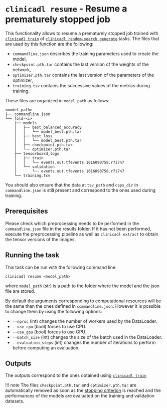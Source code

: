 # `clinicadl resume` - Resume a prematurely stopped job

This functionality allows to resume a prematurely stopped job trained with
[`clinicadl train`](./Train/Introduction.md) of [`clinicadl random-search generate`](./RandomSearch.md) tasks.
The files that are used by this function are the following:

- `commandline.json` describes the training parameters used to create the
  model,
- `checkpoint.pth.tar` contains the last version of the weights of the network,
- `optimizer.pth.tar` contains the last version of the parameters of the optimizer,
- `training.tsv` contains the successive values of the metrics during training.

These files are organized in `model_path` as follows:

```
<model_path>
├── commandline.json
└── fold-<i>
    ├── models
    │   ├── best_balanced_accuracy
    │   │   └── model_best.pth.tar
    │   ├── best_loss
    │   │   └── model_best.pth.tar
    │   ├── checkpoint.pth.tar
    │   └── optimizer.pth.tar
    ├── tensorboard_logs
    │   ├── train
    │   │   └── events.out.tfevents.1616090758.r7i7n7
    │   └── validation
    │       └── events.out.tfevents.1616090758.r7i7n7
    └── training.tsv
```

You should also ensure that the data at `tsv_path` and `caps_dir` in `commandline.json`
is still present and correspond to the ones used during training.

## Prerequisites

Please check which preprocessing needs to
be performed in the `commandline.json` file in the results folder. If it has
not been performed, execute the preprocessing pipeline as well as `clinicadl
extract` to obtain the tensor versions of the images.

## Running the task
This task can be run with the following command line:
```Text
clinicadl resume <model_path>

```
where `model_path` (str) is a path to the folder where the model and the json file
are stored.

By default the arguments corresponding to computational resources will be the same
than the ones defined in `commandline.json`. However it is possible to change them
by using the following options:

- `--nproc` (int) changes the number of workers used by the DataLoader.
- `--use_cpu` (bool) forces to use CPU.
- `--use_gpu` (bool) forces to use GPU.
- `--batch_size` (int) changes the size of the batch used in the DataLoader.
- `--evaluation_steps` (int) changes the number of iterations to perform before
computing an evaluation.

## Outputs

The outputs correspond to the ones obtained using [`clinicadl train`](./Train/Introduction.md#outputs)

!!! note
    The files `checkpoint.pth.tar` and `optimizer.pth.tar` are automatically removed as soon
    as the [stopping criterion](./Train/Details.md#stopping-criterion) is reached and the 
    performances of the models are evaluated on the training and validation datasets.
